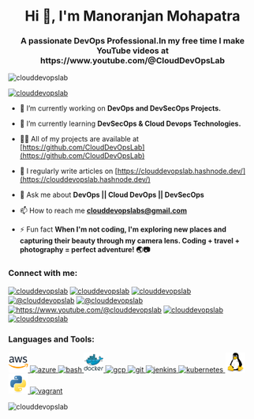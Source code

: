 <h1 align="center">Hi 👋, I'm Manoranjan Mohapatra</h1>
<h3 align="center">A passionate DevOps Professional.In my free time I make YouTube videos at https://www.youtube.com/@CloudDevOpsLab</h3>

<p align="left"> <img src="https://komarev.com/ghpvc/?username=clouddevopslab&label=Profile%20views&color=0e75b6&style=flat" alt="clouddevopslab" /> </p>

<p align="left"> <a href="https://twitter.com/clouddevopslab" target="blank"><img src="https://img.shields.io/twitter/follow/clouddevopslab?logo=twitter&style=for-the-badge" alt="clouddevopslab" /></a> </p>

- 🔭 I’m currently working on **DevOps and DevSecOps Projects.**

- 🌱 I’m currently learning **DevSecOps & Cloud Devops Technologies.**

- 👨‍💻 All of my projects are available at [https://github.com/CloudDevOpsLab](https://github.com/CloudDevOpsLab)

- 📝 I regularly write articles on [https://clouddevopslab.hashnode.dev/](https://clouddevopslab.hashnode.dev/)

- 💬 Ask me about **DevOps || Cloud DevOps || DevSecOps**

- 📫 How to reach me **clouddevopslabs@gmail.com**

- ⚡ Fun fact **When I'm not coding, I'm exploring new places and capturing their beauty through my camera lens. Coding + travel + photography = perfect adventure! 🌏📷**

<h3 align="left">Connect with me:</h3>
<p align="left">
<a href="https://codepen.io/clouddevopslab" target="blank"><img align="center" src="https://raw.githubusercontent.com/rahuldkjain/github-profile-readme-generator/master/src/images/icons/Social/codepen.svg" alt="clouddevopslab" height="30" width="40" /></a>
<a href="https://dev.to/clouddevopslab" target="blank"><img align="center" src="https://raw.githubusercontent.com/rahuldkjain/github-profile-readme-generator/master/src/images/icons/Social/devto.svg" alt="clouddevopslab" height="30" width="40" /></a>
<a href="https://twitter.com/clouddevopslab" target="blank"><img align="center" src="https://raw.githubusercontent.com/rahuldkjain/github-profile-readme-generator/master/src/images/icons/Social/twitter.svg" alt="clouddevopslab" height="30" width="40" /></a>
<a href="https://hashnode.com/@clouddevopslab" target="blank"><img align="center" src="https://raw.githubusercontent.com/rahuldkjain/github-profile-readme-generator/master/src/images/icons/Social/hashnode.svg" alt="@clouddevopslab" height="30" width="40" /></a>
<a href="https://medium.com/@clouddevopslab" target="blank"><img align="center" src="https://raw.githubusercontent.com/rahuldkjain/github-profile-readme-generator/master/src/images/icons/Social/medium.svg" alt="@clouddevopslab" height="30" width="40" /></a>
<a href="https://www.youtube.com/c/https://www.youtube.com/@clouddevopslab" target="blank"><img align="center" src="https://raw.githubusercontent.com/rahuldkjain/github-profile-readme-generator/master/src/images/icons/Social/youtube.svg" alt="https://www.youtube.com/@clouddevopslab" height="30" width="40" /></a>
<a href="https://www.codechef.com/users/clouddevopslab" target="blank"><img align="center" src="https://cdn.jsdelivr.net/npm/simple-icons@3.1.0/icons/codechef.svg" alt="clouddevopslab" height="30" width="40" /></a>
<a href="https://www.leetcode.com/clouddevopslab" target="blank"><img align="center" src="https://raw.githubusercontent.com/rahuldkjain/github-profile-readme-generator/master/src/images/icons/Social/leet-code.svg" alt="clouddevopslab" height="30" width="40" /></a>
</p>

<h3 align="left">Languages and Tools:</h3>
<p align="left"> <a href="https://aws.amazon.com" target="_blank" rel="noreferrer"> <img src="https://raw.githubusercontent.com/devicons/devicon/master/icons/amazonwebservices/amazonwebservices-original-wordmark.svg" alt="aws" width="40" height="40"/> </a> <a href="https://azure.microsoft.com/en-in/" target="_blank" rel="noreferrer"> <img src="https://www.vectorlogo.zone/logos/microsoft_azure/microsoft_azure-icon.svg" alt="azure" width="40" height="40"/> </a> <a href="https://www.gnu.org/software/bash/" target="_blank" rel="noreferrer"> <img src="https://www.vectorlogo.zone/logos/gnu_bash/gnu_bash-icon.svg" alt="bash" width="40" height="40"/> </a> <a href="https://www.docker.com/" target="_blank" rel="noreferrer"> <img src="https://raw.githubusercontent.com/devicons/devicon/master/icons/docker/docker-original-wordmark.svg" alt="docker" width="40" height="40"/> </a> <a href="https://cloud.google.com" target="_blank" rel="noreferrer"> <img src="https://www.vectorlogo.zone/logos/google_cloud/google_cloud-icon.svg" alt="gcp" width="40" height="40"/> </a> <a href="https://git-scm.com/" target="_blank" rel="noreferrer"> <img src="https://www.vectorlogo.zone/logos/git-scm/git-scm-icon.svg" alt="git" width="40" height="40"/> </a> <a href="https://www.jenkins.io" target="_blank" rel="noreferrer"> <img src="https://www.vectorlogo.zone/logos/jenkins/jenkins-icon.svg" alt="jenkins" width="40" height="40"/> </a> <a href="https://kubernetes.io" target="_blank" rel="noreferrer"> <img src="https://www.vectorlogo.zone/logos/kubernetes/kubernetes-icon.svg" alt="kubernetes" width="40" height="40"/> </a> <a href="https://www.linux.org/" target="_blank" rel="noreferrer"> <img src="https://raw.githubusercontent.com/devicons/devicon/master/icons/linux/linux-original.svg" alt="linux" width="40" height="40"/> </a> <a href="https://www.python.org" target="_blank" rel="noreferrer"> <img src="https://raw.githubusercontent.com/devicons/devicon/master/icons/python/python-original.svg" alt="python" width="40" height="40"/> </a> <a href="https://www.vagrantup.com/" target="_blank" rel="noreferrer"> <img src="https://www.vectorlogo.zone/logos/vagrantup/vagrantup-icon.svg" alt="vagrant" width="40" height="40"/> </a> </p>

<p><img align="center" src="https://github-readme-streak-stats.herokuapp.com/?user=clouddevopslab&" alt="clouddevopslab" /></p>
